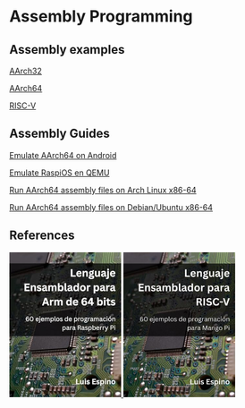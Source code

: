 # Assembly Programming


## Assembly examples

[AArch32](arm32)

[AArch64](arm64)

[RISC-V](risc-v)


## Assembly Guides

[Emulate AArch64 on Android](emulate-archlinux-arm64-on-android)

[Emulate RaspiOS en QEMU](emulate-raspios-arm64-on-qemu)

[Run AArch64 assembly files on Arch Linux x86-64](https://luisespino.github.io/linux-handbook/ArchLinux/Assemble-AArch64/)

[Run AArch64 assembly files on Debian/Ubuntu x86-64](https://luisespino.github.io/linux-handbook/Debian-Ubuntu/Assemble-AArch64/)

## References

<a href="https://www.amazon.com/dp/B0FBQ7XZ7C">
  <img src="arm64.jpg" width="200" alt="Lenguaje Ensamblador para Arm de 64 bits">
</a>

<a href="https://www.amazon.com/dp/B0FJZGZP13">
  <img src="riscv.jpg" width="200" alt="Lenguaje Ensamblador para RISC-V">
</a>